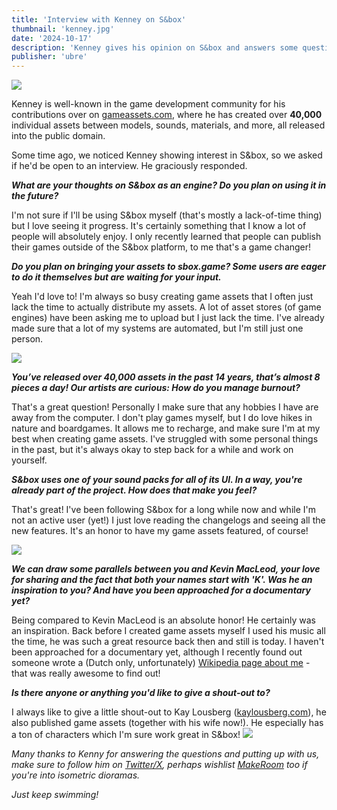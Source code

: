 ```yaml
---
title: 'Interview with Kenney on S&box'
thumbnail: 'kenney.jpg'
date: '2024-10-17'
description: 'Kenney gives his opinion on S&box and answers some questions'
publisher: 'ubre'
---
```

<Img src="kenney_banner.png" caption="Kenney's Twitter banner, which I stole, and his upcoming game: Make Room"/>

Kenney is well-known in the game development community for his contributions over on [gameassets.com](https://gameassets.com), where he has created over **40,000** individual assets between models, sounds, materials, and more, all released into the public domain.

Some time ago, we noticed Kenney showing interest in S&box, so we asked if he'd be open to an interview. He graciously responded.

<Heading title="The interview" caption="by ubre" />

***What are your thoughts on S&box as an engine? Do you plan on using it in the future?***

I'm not sure if I'll be using S&box myself (that's mostly a lack-of-time thing) but I love seeing it progress. It's certainly something that I know a lot of people will absolutely enjoy. I only recently learned that people can publish their games outside of the S&box platform, to me that's a game changer!

***Do you plan on bringing your assets to sbox.game? Some users are eager to do it themselves but are waiting for your input.***

Yeah I'd love to! I'm always so busy creating game assets that I often just lack the time to actually distribute my assets. A lot of asset stores (of game engines) have been asking me to upload but I just lack the time. I've already made sure that a lot of my systems are automated, but I'm still just one person.

<Img src="sbox_game.png" caption="Users have already started bringing Kenney's assets in S&box"/>

***You’ve released over 40,000 assets in the past 14 years, that’s almost 8 pieces a day! Our artists are curious: How do you manage burnout?***

That's a great question! Personally I make sure that any hobbies I have are away from the computer. I don't play games myself, but I do love hikes in nature and boardgames. It allows me to recharge, and make sure I'm at my best when creating game assets. I've struggled with some personal things in the past, but it's always okay to step back for a while and work on yourself.

***S&box uses one of your sound packs for all of its UI. In a way, you're already part of the project. How does that make you feel?***

That's great! I've been following S&box for a long while now and while I'm not an active user (yet!) I just love reading the changelogs and seeing all the new features. It's an honor to have my game assets featured, of course!

<Img src="core_sounds.png" caption="Some of Kenney's sounds inside of the core folder"/>

***We can draw some parallels between you and Kevin MacLeod, your love for sharing and the fact that both your names start with 'K'. Was he an inspiration to you? And have you been approached for a documentary yet?***

Being compared to Kevin MacLeod is an absolute honor! He certainly was an inspiration. Back before I created game assets myself I used his music all the time, he was such a great resource back then and still is today. I haven't been approached for a documentary yet, although I recently found out someone wrote a (Dutch only, unfortunately) [Wikipedia page about me](https://nl.wikipedia.org/wiki/Kenney_Vleugels) - that was really awesome to find out!


***Is there anyone or anything you'd like to give a shout-out to?***

I always like to give a little shout-out to Kay Lousberg ([kaylousberg.com](https://kaylousberg.com)), he also published game assets (together with his wife now!). He especially has a ton of characters which I'm sure work great in S&box!
<Img src="biomes.png" caption="Bouncy Quest tiles, one of Kay Lousberg's asset packs ready to be ported into S&box!"/>

*Many thanks to Kenny for answering the questions and putting up with us, make sure to follow him on [Twitter/X](https://twitter.com/kenneynl), perhaps wishlist [MakeRoom](https://store.steampowered.com/app/2212670/MakeRoom/) too if you're into isometric dioramas.*

*Just keep swimming!*